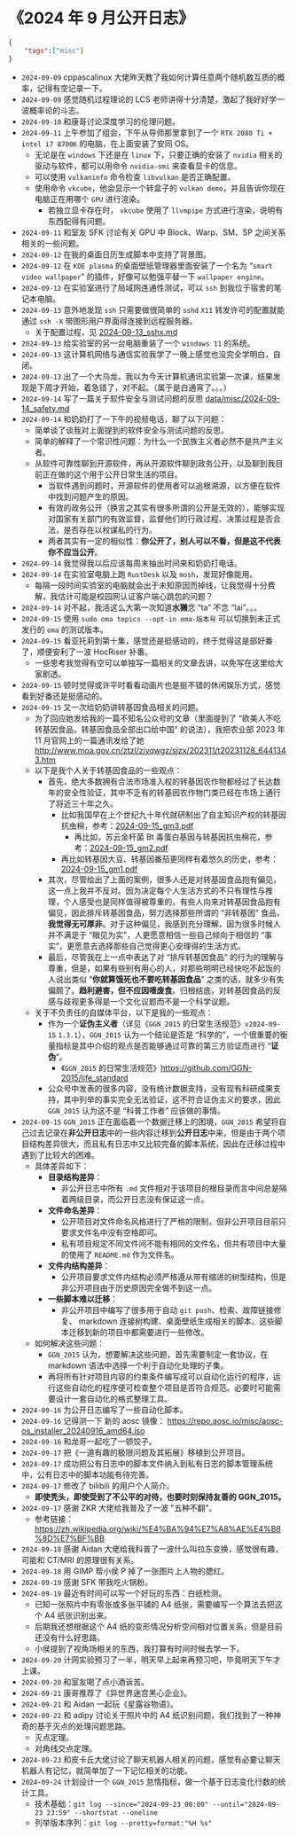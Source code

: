 # 《2024 年 9 月公开日志》

```json
{
    "tags":["misc"]
}
```

- `2024-09-09` cppascalinux 大佬昨天教了我如何计算任意两个随机数互质的概率，记得有空记录一下。
- `2024-09-09` 感觉随机过程理论的 LCS 老师讲得十分清楚，激起了我好好学一波概率论的斗志。
- `2024-09-10` 和康哥讨论深度学习的伦理问题。
- `2024-09-11` 上午参加了组会，下午从导师那里拿到了一个 `RTX 2080 Ti + intel i7 8700K` 的电脑，在上面安装了安同 OS。
  - 无论是在 `windows` 下还是在 `linux` 下，只要正确的安装了 `nvidia` 相关的驱动与软件，都可以用命令 `nvidia-smi` 来查看显卡的信息。
  - 可以使用 `vulkaninfo` 命令检查 `libvulkan` 是否正确配置。
  - 使用命令 `vkcube`，他会显示一个转盒子的 `vulkan demo`，并且告诉你现在电脑正在用哪个 `GPU` 进行渲染。
    - 若独立显卡存在时， `vkcube` 使用了 `llvmpipe` 方式进行渲染，说明有东西配得有问题。
- `2024-09-11` 和室友 SFK 讨论有关 GPU 中 Block、Warp、SM、SP 之间关系相关的一些问题。
- `2024-09-12` 在我的桌面日历生成脚本中支持了背景图。
- `2024-09-12` 在 `KDE plasma` 的桌面壁纸管理器里面安装了一个名为 “`smart video wallpaper`” 的插件，好像可以勉强平替一下 `wallpaper engine`。
- `2024-09-12` 在实验室进行了局域网连通性测试，可以 `ssh` 到我位于宿舍的笔记本电脑。
- `2024-09-13` 意外地发现 `ssh` 只需要做很简单的 `sshd` `X11` 转发许可的配置就能通过 `ssh -X` 带图形用户界面得连接到远程服务器。
  - 关于配置过程，见 [2024-09-13_sshx.md](2024-09-13_sshx.md)
- `2024-09-13` 给实验室的另一台电脑重装了一个 `windows 11` 的系统。
- `2024-09-13` 这计算机网络与通信实验我学了一晚上感觉也没完全学明白，自闭。
- `2024-09-13` 出了一个大乌龙，我以为今天计算机通讯实验第一次课，结果发现是下周才开始，着急错了，对不起。（属于是白通宵了。。。）
- `2024-09-14` 写了一篇关于软件安全与测试问题的反思 [data/misc/2024-09-14_safety.md](./2024-09-14_safety.md)
- `2024-09-14` 和奶奶打了一下午的视频电话，聊了以下问题：
  - 简单谈了谈我对上面提到的软件安全与测试问题的反思。
  - 简单的解释了一个常识性问题：为什么一个民族主义者必然不是共产主义者。
  - 从软件可靠性聊到开源软件，再从开源软件聊到政务公开，以及聊到我目前正在做的这个用于公开日常生活的项目。
    - 当软件遇到问题时，开源软件的使用者可以追根溯源，以方便在软件中找到问题产生的原因。
    - 有效的政务公开（换言之其实有很多所谓的公开是无效的），能够实现对国家有关部门的有效监督，监督他们的行政过程、决策过程是否合法，是否存在以权谋私的行为。
    - 两者其实有一定的相似性：**你公开了，别人可以不看，但是这不代表你不应当公开**。
- `2024-09-14` 我觉得我以后应该每周末抽出时间来和奶奶打电话。
- `2024-09-14` 在实验室电脑上跑 `RustDesk` 以及 `mosh`，发现好像能用。
  - 每隔一段时间实验室的电脑就会出于未知原因而掉线，让我觉得十分费解，我估计可能是校园网认证客户端心跳包的问题？
- `2024-09-14` 对不起，我活这么大第一次知道**水獭**念 “ta” 不念 “lai”。。。
- `2024-09-15` 使用 `sudo oma topics --opt-in oma-版本号` 可以切换到未正式发行的 `oma` 的测试版本。
- `2024-09-15` 看亚托莉到第十集，感觉还是挺感动的，终于觉得这是部好番了，顺便安利了一波 HocRiser 补番。
  - 一些思考我觉得有空可以单独写一篇相关的文章去讲，以免写在这里给大家剧透。
- `2024-09-15` 顿时觉得或许平时看看动画片也是挺不错的休闲娱乐方式，感觉看到好番还是挺感动的。
- `2024-09-15` 又一次给奶奶讲转基因食品相关的问题。
  - 为了回应她发给我的一篇不知名公众号的文章（里面提到了 “欧美人不吃转基因食品，转基因食品全部出口给中国” 的说法），我把农业部 2023 年 11 月官网上的一篇通讯发给了她 http://www.moa.gov.cn/ztzl/zjyqwgz/sjzx/202311/t20231128_6441343.htm
  - 以下是我个人关于转基因食品的一些观点：
    - 首先，绝大多数拥有合法市场准入权的转基因农作物都经过了长达数年的安全性验证，其中不乏有的转基因农作物门类已经在市场上通行了将近三十年之久。
      - 比如我国早在上个世纪九十年代就研制出了自主知识产权的转基因抗虫棉，参考：[2024-09-15_gm3.pdf](../../blob/pdf/2024-09-15_gm3.pdf)
        - 再比如，苏云金杆菌 Bt 毒蛋白基因与转基因抗虫棉花，参考：[2024-09-15_gm2.pdf](../../blob/pdf/2024-09-15_gm2.pdf)
      - 再比如转基因大豆、转基因番茄更同样有着悠久的历史，参考：[2024-09-15_gm1.pdf](../../blob/pdf/2024-09-15_gm1.pdf)
    - 其次，尽管给出了上面的案例，很多人还是对转基因食品抱有偏见，这一点上我并不反对。因为决定每个人生活方式的不只有理性与推理，个人感受也是同样值得被尊重的。有些人向来对转基因食品抱有偏见，因此排斥转基因食品，努力选择那些所谓的 “非转基因” 食品，**我觉得无可厚非**。对于这种偏见，我感到充分理解，因为很多时候人并不满足于 “眼见为实”，人更愿意相信一些自己倾向于相信的 “事实”，更愿意去选择那些自己觉得更心安理得的生活方式。
    - 最后，尽管我在上一点中表达了对 “排斥转基因食品” 的行为的理解与尊重，但是，如果有些别有用心的人，对那些明明已经快吃不起饭的人说出类似 “**你就算饿死也不要吃转基因食品**” 之类的话，就多少有失偏颇了。**趋利避害，但不应因噎废食**。归根结底，对转基因食品的反感与歧视更多得是一个文化议题而不是一个科学议题。
  - 关于不负责任的自媒体平台，以下是我的一些观点：
    - 作为一个**证伪主义者**（详见《`GGN_2015` 的日常生活规范》`v2024-09-15` `1.3.1`），`GGN_2015` 认为一个结论是否是 “科学的”，一个很重要的衡量指标是其中介绍的观点是否能够通过可靠的第三方验证而进行 “**证伪**”。
      - 《`GGN_2015` 的日常生活规范》https://github.com/GGN-2015/life_standard
    - 公众号中发表的很多内容，没有统计数据支持，没有现有科研成果支持，其中列举的事实完全无法验证，这不符合证伪主义的要求，因此 `GGN_2015` 认为这不是 “科普工作者” 应该做的事情。
- `2024-09-15` `GGN_2015` 正在面临着一个数据迁移上的困境，`GGN_2015` 希望将自己过去记录在**非公开日志**中的一些内容迁移到**公开日志**中来，但是由于两个项目结构差异很大，而且私有日志中又比较完备的脚本系统，因此在迁移过程中遇到了比较大的困难。
  - 具体差异如下：
    - **目录结构差异**：
      - 非公开日志中所有 `.md` 文件相对于该项目的根目录而言中间总是隔着两级目录，而公开日志没有保证这一点。
    - **文件命名差异**：
      - 公开项目对文件命名风格进行了严格的限制，但非公开项目目前只要求文件名中没有空格即可。
      - 私有项目规定不同文件间不能有相同的文件名，但共有项目中大量的使用了 `README.md` 作为文件名。
    - **文件内结构差异**：
      - 公开项目要求文件内结构必须严格遵从带有缩进的树型结构，但是非公开项目由于历史原因完全做不到这一点。
    - **一些脚本难以迁移**：
      - 非公开项目中编写了很多用于自动 `git push`、检索、故障链接修复、 markdown 连接树构建、桌面壁纸生成相关的脚本。这些脚本迁移到新的项目中都需要进行一些修改。
  - 如何解决这些问题：
    - `GGN_2015` 认为，想要解决这些问题，首先需要制定一套协议，在 markdown 语法中选择一个利于自动化处理的子集。
    - 再将所有针对项目内容的约束条件编写成可以自动化运行的程序，运行这些自动化的程序便可检查整个项目是否符合规范。必要时可能需要设计一套自动化的格式整理工具。
- `2024-09-16` 为公开日志编写了一些自动化脚本。
- `2024-09-16` 记得测一下 新的 aosc 镜像： https://repo.aosc.io/misc/aosc-os_installer_20240916_amd64.iso
- `2024-09-16` 和龙哥一起吃了一顿饺子。
- `2024-09-17` 把《一道有趣的极限问题及其拓展》移植到公开项目。
- `2024-09-17` 成功把公有日志中的脚本文件纳入到私有日志的脚本管理系统中，公有日志中的脚本功能有待完善。
- `2024-09-17` 修改了 bilibili 的用户个人简介。
  - **即使秃头，即使受到了不公平的对待，也要时刻保持友善的 GGN_2015。**
- `2024-09-17` 感谢 ZKR 大佬给我普及了一波 "五种不翻"。
  - 参考链接：https://zh.wikipedia.org/wiki/%E4%BA%94%E7%A8%AE%E4%B8%8D%E7%BF%BB
- `2024-09-18` 感谢 Aidan 大佬给我科普了一波什么叫拉东变换，感觉很有趣，可能和 CT/MRI 的原理很有关系。
- `2024-09-18` 用 GIMP 帮小侯 P 掉了一张图片上人物的腮红。
- `2024-09-19` 感谢 SFK 带我吃火锅粉。
- `2024-09-19` 最近有时间可以写一个好玩的东西：白纸检测。
  - 已知一张照片中有零张或多张平铺的 A4 纸张，需要编写一个算法去把这个 A4 纸张识别出来。
  - 后期我还想根据这个 A4 纸的变形情况分析空间相对位置关系，但是目前还没有什么好思路。
  - 小侯提到了视角场相关的东西，我打算有时间时候去学一下。
- `2024-09-20` 计网实验预习了一半，明天早上起来再预习吧，毕竟明天下午才上课。
- `2024-09-20` 和室友喝了点小酒诉苦。
- `2024-09-21` 康哥推荐了《异世界迷宫黑心企业》。
- `2024-09-21` 和 Aidan 一起玩《星露谷物语》。
- `2024-09-22` 和 adipy 讨论关于照片中的 A4 纸识别问题，我们找到了一种神奇的基于灭点的处理问题思路。
  - 灭点定理。
  - 对角线交点定理。
- `2024-09-23` 和皮卡丘大佬讨论了聊天机器人相关的问题，感觉有必要让聊天机器人有记忆，就简单加了一下记忆相关的功能。
- `2024-09-24` 计划设计一个 `GGN_2015` 怠惰指标，做一个基于日志变化行数的统计工具。
  - 技术基础：`git log --since="2024-09-23 00:00" --until="2024-09-23 23:59" --shortstat --oneline`
  - 列举版本序列：`git log --pretty=format:"%H %s"`

